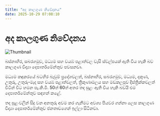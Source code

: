 ```yaml
---
title: "අද කාලගුණ නිවේදනය"
date: 2025-10-29 07:08:10
---
```


# අද කාලගුණ නිවේදනය

![Thumbnail](https://helakuru.sgp1.cdn.digitaloceanspaces.com/esana/images/lib/weather-thumb-new-1[1].jpg)

බස්නාහිර, සබරගමුව, මධ්‍යම සහ වයඹ පළාත්වල වැසි ස්වල්පයක් ඇති විය හැකි බව කාලගුණ විද්‍යා දෙපාර්තමේන්තුව පවසනවා.

මධ්‍යම කඳුකරයේ බටහිර බෑවුම් ප්‍රදේශවලත්, බස්නාහිර, සබරගමුව, මධ්‍යම, දකුණ, උතුරු, උතුරු-මැද සහ වයඹ පළාත්වලත්, ත්‍රිකුණාමලය සහ මඩකලපුව දිස්ත්‍රික්කවලත් විටින් විට හමන පැ.කි.මී. 50ත් 60ත් අතර තද සුළං ඇති විය හැකි බවයි එම දෙපාර්තමේන්තුව සඳහන් කළේ.

තද සුළංවලින් සිදු වන අනතුරු අවම කර ගැනීමට අවශ්‍ය පියවර ගන්නා ලෙස කාලගුණ විද්‍යා දෙපාර්තමේන්තුව ජනතාවගෙන් ඉල්ලා සිටිනවා.

